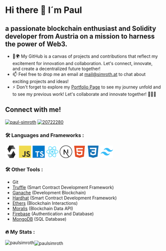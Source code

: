 # Hi there 👋 I´m Paul

## a passionate blockchain enthusiast and Solidity developer from Austria on a mission to harness the power of Web3.

- 🚀🌍 My GitHub is a canvas of projects and contributions that reflect my excitement for innovation and collaboration. Let's connect, innovate, and create a decentralized future together! 
- 📫 Feel free to drop me an email at [mail@simroth.at](mailto:mail@simroth.at) to chat about exciting projects and ideas!
- ⚡ Don't forget to explore my [Portfolio Page](https://www.paulsimroth.at/) to see my journey unfold and to see my previous work! Let's collaborate and innovate together! 🚀📧🌐

## Connect with me!
<p align="left">
<a href="https://linkedin.com/in/paul-simroth" target="blank"><img align="center" src="https://raw.githubusercontent.com/rahuldkjain/github-profile-readme-generator/master/src/images/icons/Social/linked-in-alt.svg" alt="paul-simroth" height="30" width="40" /></a>
<a href="https://stackoverflow.com/users/20722280" target="blank"><img align="center" src="https://raw.githubusercontent.com/rahuldkjain/github-profile-readme-generator/master/src/images/icons/Social/stack-overflow.svg" alt="20722280" height="30" width="40" /></a>
</p>

### :hammer_and_wrench: Languages and Frameworks :

<code><img height="40" src="https://github.com/devicons/devicon/blob/master/icons/solidity/solidity-original.svg"></code>
<code><img height="40" src="https://github.com/devicons/devicon/blob/master/icons/javascript/javascript-original.svg"></code>
<code><img height="40" src="https://github.com/devicons/devicon/blob/master/icons/typescript/typescript-original.svg"></code>
<code><img height="40" src="https://github.com/devicons/devicon/blob/master/icons/react/react-original.svg"></code>
<code><img height="40" src="https://github.com/devicons/devicon/blob/master/icons/nextjs/nextjs-line.svg"></code>
<code><img height="40" src="https://github.com/devicons/devicon/blob/master/icons/html5/html5-plain.svg"></code>
<code><img height="40" src="https://github.com/devicons/devicon/blob/master/icons/css3/css3-plain.svg"></code>
<code><img height="40" src="https://github.com/devicons/devicon/blob/master/icons/tailwindcss/tailwindcss-plain.svg"></code>

### :hammer_and_wrench: Other Tools :
- Git
- [Truffle](https://trufflesuite.com/docs/truffle/) (Smart Contract Development Framework)
- [Ganache](https://trufflesuite.com/docs/truffle/) (Development Blockchain)
- [Hardhat](https://hardhat.org/) (Smart Contract Development Framework)
- [Ethers](https://docs.ethers.io/v5/) (Blockchain Interactions)
- [Moralis](https://moralis.io/) (Blockchain Data API)
- [Firebase](https://firebase.google.com/) (Authentication and Database)
- [MongoDB](https://www.mongodb.com/) (SQL Database)

### :fire: My Stats :

<p><img align="left" src="https://github-readme-stats.vercel.app/api/top-langs?username=paulsimroth&show_icons=true&locale=en&layout=compact" alt="paulsimroth" /></p>

<p><img align="center" src="https://github-readme-streak-stats.herokuapp.com/?user=paulsimroth&" alt="paulsimroth" /></p>
